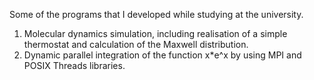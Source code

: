 Some of the programs that I developed while studying at the university.

1. Molecular dynamics simulation, including realisation of a simple thermostat and calculation of the Maxwell distribution.
2. Dynamic parallel integration of the function x*e^x by using MPI and POSIX Threads libraries.
